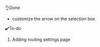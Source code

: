 👌Done 

- customize the arrow on the selection box 

  

✔️To-do

1. Adding routing settings page 

   






